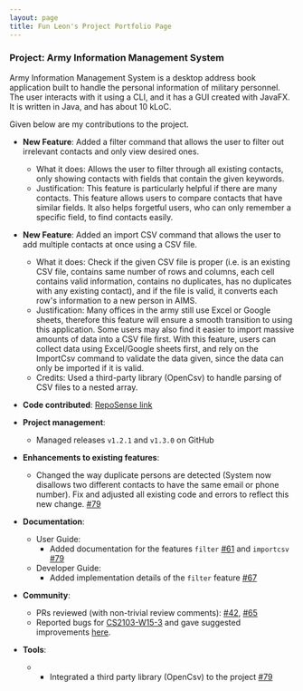 ```yaml
---
layout: page
title: Fun Leon's Project Portfolio Page
---
```


### Project: Army Information Management System

Army Information Management System is a desktop address book application built to handle the personal information of military personnel. The user interacts with it using a CLI, and it has a GUI created with JavaFX. It is written in Java, and has about 10 kLoC.

Given below are my contributions to the project.

- **New Feature**: Added a filter command that allows the user to filter out irrelevant contacts and only view desired ones.
  * What it does: Allows the user to filter through all existing contacts, only showing contacts with fields that contain the given keywords.
  * Justification: This feature is particularly helpful if there are many contacts. This feature allows users to compare contacts that have similar fields. It also helps forgetful users, who can only remember a specific field, to find contacts easily.

- **New Feature**: Added an import CSV command that allows the user to add multiple contacts at once using a CSV file.
  * What it does: Check if the given CSV file is proper (i.e. is an existing CSV file, contains same number of rows and columns, each cell contains valid information, contains no duplicates, has no duplicates with any existing contact), and if the file is valid, it converts each row's information to a new person in AIMS.
  * Justification: Many offices in the army still use Excel or Google sheets, therefore this feature will ensure a smooth transition to using this application. Some users may also find it easier to import massive amounts of data into a CSV file first. With this feature, users can collect data using Excel/Google sheets first, and rely on the ImportCsv command to validate the data given, since the data can only be imported if it is valid.
  * Credits: Used a third-party library (OpenCsv) to handle parsing of CSV files to a nested array.

- **Code contributed**: [RepoSense link](https://nus-cs2103-ay2223s2.github.io/tp-dashboard/?search=niekis&breakdown=true)

- **Project management**:
  * Managed releases `v1.2.1` and `v1.3.0` on GitHub

- **Enhancements to existing features**:
  * Changed the way duplicate persons are detected (System now disallows two different contacts to have the same email or phone number). Fix and adjusted all existing code and errors to reflect this new change. [\#79](https://github.com/AY2223S2-CS2103T-W10-3/tp/pull/79)

- **Documentation**:
  * User Guide:
    * Added documentation for the features `filter` [\#61](https://github.com/AY2223S2-CS2103T-W10-3/tp/pull/61) and `importcsv` [\#79](https://github.com/AY2223S2-CS2103T-W10-3/tp/pull/79/files)
  * Developer Guide:
    * Added implementation details of the `filter` feature [\#67](https://github.com/AY2223S2-CS2103T-W10-3/tp/pull/67)

- **Community**:
  * PRs reviewed (with non-trivial review comments): [\#42](https://github.com/AY2223S2-CS2103T-W10-3/tp/pull/42), [\#65](https://github.com/AY2223S2-CS2103T-W10-3/tp/pull/65)
  * Reported bugs for [CS2103-W15-3](https://github.com/AY2223S2-CS2103t-W15-3/tp) and gave suggested improvements [here](https://github.com/niekis/ped/issues).

- **Tools**:
  - * Integrated a third party library (OpenCsv) to the project [\#79](https://github.com/AY2223S2-CS2103T-W10-3/tp/pull/79)
